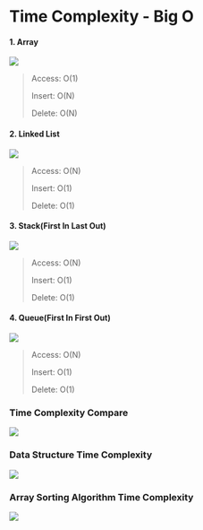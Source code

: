 # Time Complexity - Big O

#### 1. Array

![](<https://github.com/wing324/helloworld_zh/blob/master/img/array_img.png>)

> Access: O(1)
>
> Insert: O(N)
>
> Delete: O(N)

#### 2. Linked List

![](<https://github.com/wing324/helloworld_zh/blob/master/img/linkedList_img.png>)

> Access: O(N)
>
> Insert: O(1)
>
> Delete: O(1)

#### 3. Stack(First In Last Out)

![](<https://github.com/wing324/helloworld_zh/blob/master/img/stack_img.png>)

>Access: O(N)
>
>Insert: O(1)
>
>Delete: O(1)

#### 4. Queue(First In First Out)

![](<https://github.com/wing324/helloworld_zh/blob/master/img/queue_img.png>)

>Access: O(N)
>
>Insert: O(1)
>
>Delete: O(1)

### Time Complexity Compare

![](<https://github.com/wing324/helloworld_zh/blob/master/img/bigotccompare.jpeg>)

### Data Structure Time Complexity

![](<https://github.com/wing324/helloworld_zh/blob/master/img/bigocheatsheet.png>)

### Array Sorting Algorithm Time Complexity

![](<https://github.com/wing324/helloworld_zh/blob/master/img/algorithmbigocheatsheet.png>)
